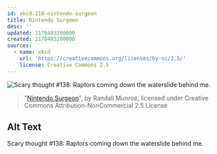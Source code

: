 ```yaml
---
id: xkcd.218-nintendo-surgeon
title: Nintendo Surgeon
desc: ''
updated: 1170403200000
created: 1170403200000
sources:
  - name: xkcd
    url: 'https://creativecommons.org/licenses/by-nc/2.5/'
    license: Creative Commons 2.5
---
```

![Scary thought #138: Raptors coming down the waterslide behind me.](https://imgs.xkcd.com/comics/nintendo_surgeon.png)
> "[Nintendo Surgeon](https://xkcd.com/218/)", by Randall Munroe, licensed under Creative Commons Attribution-NonCommercial 2.5 License

## Alt Text
Scary thought #138: Raptors coming down the waterslide behind me.

